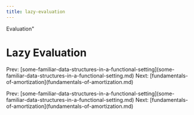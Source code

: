 ```yaml
---
title: lazy-evaluation
---
```


Evaluation\"

# Lazy Evaluation

Prev:
\[some-familiar-data-structures-in-a-functional-setting](some-familiar-data-structures-in-a-functional-setting.md)
Next:
\[fundamentals-of-amortization](fundamentals-of-amortization.md)

Prev:
\[some-familiar-data-structures-in-a-functional-setting](some-familiar-data-structures-in-a-functional-setting.md)
Next:
\[fundamentals-of-amortization](fundamentals-of-amortization.md)
